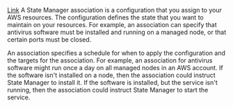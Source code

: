 [Link](https://docs.aws.amazon.com/systems-manager/latest/userguide/state-manager-about.html)
A State Manager association is a configuration that you assign to your AWS resources. The configuration defines the state that you want to maintain on your resources.
For example, an association can specify that antivirus software must be installed and running on a managed node, or that certain ports must be closed.

An association specifies a schedule for when to apply the configuration and the targets for the association. For example, an association for antivirus software might run once a day on all managed nodes in an AWS account. 
If the software isn't installed on a node, then the association could instruct State Manager to install it.
If the software is installed, but the service isn't running, then the association could instruct State Manager to start the service.
